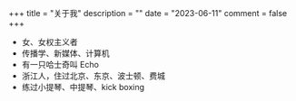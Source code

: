 +++
title = "关于我"
description = ""
date = "2023-06-11"
comment = false
+++

- 女、女权主义者
- 传播学、新媒体、计算机
- 有一只哈士奇叫 Echo
- 浙江人，住过北京、东京、波士顿、费城
- 练过小提琴、中提琴、kick boxing
